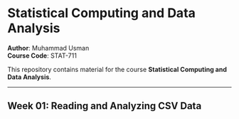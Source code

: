 # Statistical Computing and Data Analysis

**Author**: Muhammad Usman  
**Course Code**: STAT-711  

This repository contains material for the course **Statistical Computing and Data Analysis**.

---

## Week 01: Reading and Analyzing CSV Data

